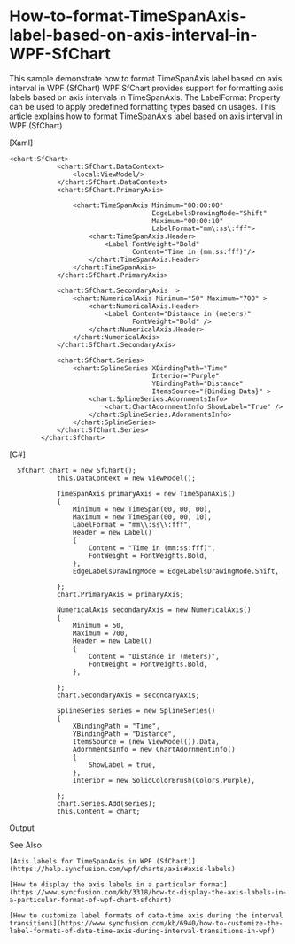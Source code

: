 # How-to-format-TimeSpanAxis-label-based-on-axis-interval-in-WPF-SfChart
This sample demonstrate how to format TimeSpanAxis label based on axis interval in WPF (SfChart)
WPF SfChart provides support for formatting axis labels based on axis intervals in TimeSpanAxis. The LabelFormat Property can be used to apply predefined formatting types based on usages. This article explains how to format TimeSpanAxis label based on axis interval in WPF (SfChart)

[Xaml]
````
<chart:SfChart>
            <chart:SfChart.DataContext>
                <local:ViewModel/>
            </chart:SfChart.DataContext>
            <chart:SfChart.PrimaryAxis>

                <chart:TimeSpanAxis Minimum="00:00:00" 
                                    EdgeLabelsDrawingMode="Shift" 
                                    Maximum="00:00:10" 
                                    LabelFormat="mm\:ss\:fff">
                    <chart:TimeSpanAxis.Header>
                        <Label FontWeight="Bold"  
                               Content="Time in (mm:ss:fff)"/>
                    </chart:TimeSpanAxis.Header>
                </chart:TimeSpanAxis>
            </chart:SfChart.PrimaryAxis>

            <chart:SfChart.SecondaryAxis  >
                <chart:NumericalAxis Minimum="50" Maximum="700" >
                    <chart:NumericalAxis.Header>
                        <Label Content="Distance in (meters)" 
                               FontWeight="Bold" />
                    </chart:NumericalAxis.Header>
                </chart:NumericalAxis>
            </chart:SfChart.SecondaryAxis>
            
            <chart:SfChart.Series>
                <chart:SplineSeries XBindingPath="Time" 
                                    Interior="Purple" 
                                    YBindingPath="Distance" 
                                    ItemsSource="{Binding Data}" >
                    <chart:SplineSeries.AdornmentsInfo>
                        <chart:ChartAdornmentInfo ShowLabel="True" />
                    </chart:SplineSeries.AdornmentsInfo>
                </chart:SplineSeries>
            </chart:SfChart.Series>
        </chart:SfChart>
````

[C#]
````
  SfChart chart = new SfChart();
            this.DataContext = new ViewModel();

            TimeSpanAxis primaryAxis = new TimeSpanAxis()
            {
                Minimum = new TimeSpan(00, 00, 00),
                Maximum = new TimeSpan(00, 00, 10),
                LabelFormat = "mm\\:ss\\:fff",
                Header = new Label()
                {
                    Content = "Time in (mm:ss:fff)",
                    FontWeight = FontWeights.Bold,
                },
                EdgeLabelsDrawingMode = EdgeLabelsDrawingMode.Shift,

            };
            chart.PrimaryAxis = primaryAxis;

            NumericalAxis secondaryAxis = new NumericalAxis()
            {
                Minimum = 50,
                Maximum = 700,
                Header = new Label()
                {
                    Content = "Distance in (meters)",
                    FontWeight = FontWeights.Bold,
                },

            };
            chart.SecondaryAxis = secondaryAxis;

            SplineSeries series = new SplineSeries()
            {
                XBindingPath = "Time",
                YBindingPath = "Distance",
                ItemsSource = (new ViewModel()).Data,
                AdornmentsInfo = new ChartAdornmentInfo()
                {
                    ShowLabel = true,
                },
                Interior = new SolidColorBrush(Colors.Purple),
                
            };
            chart.Series.Add(series);
            this.Content = chart;
````
Output
 
 

See Also

	[Axis labels for TimeSpanAxis in WPF (SfChart)](https://help.syncfusion.com/wpf/charts/axis#axis-labels)
	
	[How to display the axis labels in a particular format](https://www.syncfusion.com/kb/3318/how-to-display-the-axis-labels-in-a-particular-format-of-wpf-chart-sfchart)
	
 	[How to customize label formats of data-time axis during the interval transitions](https://www.syncfusion.com/kb/6940/how-to-customize-the-label-formats-of-date-time-axis-during-interval-transitions-in-wpf)

